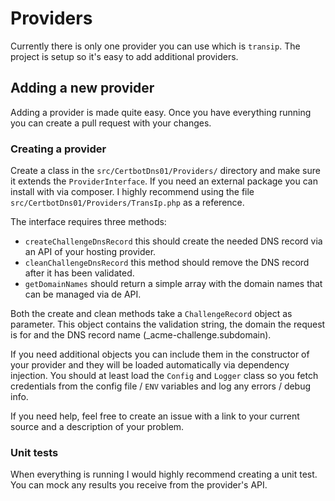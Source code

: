 # Providers
Currently there is only one provider you can use which is `transip`. The project is setup so it's easy to add additional
providers.

## Adding a new provider
Adding a provider is made quite easy. Once you have everything running you can create a pull request with your changes.

### Creating a provider
Create a class in the `src/CertbotDns01/Providers/` directory and make sure it extends the `ProviderInterface`.
If you need an external package you can install with via composer. I highly recommend using the file
`src/CertbotDns01/Providers/TransIp.php` as a reference.

The interface requires three methods:
* `createChallengeDnsRecord` this should create the needed DNS record via an API of your hosting provider.
* `cleanChallengeDnsRecord` this method should remove the DNS record after it has been validated.
* `getDomainNames` should return a simple array with the domain names that can be managed via de API.

Both the create and clean methods take a `ChallengeRecord` object as parameter. This object contains the validation
string, the domain the request is for and the DNS record name (_acme-challenge.subdomain).

If you need additional objects you can include them in the constructor of your provider and they will be loaded
automatically via dependency injection. You should at least load the `Config` and `Logger` class so you fetch
credentials from the config file / `ENV` variables and log any errors / debug info.

If you need help, feel free to create an issue with a link to your current source and a description of your problem.

### Unit tests
When everything is running I would highly recommend creating a unit test. You can mock any results you receive from the
provider's API.
